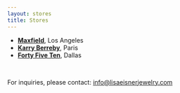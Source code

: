 ```yaml
---
layout: stores
title: Stores
---
```

- [**Maxfield**](http://www.maxfieldla.com/), Los Angeles
- [**Karry Berreby**](http://www.karryberreby.com/), Paris
- [**Forty Five Ten**](http://www.fortyfiveten.com/), Dallas

<br />

For inquiries, please contact: <a href="mailto:info@lisaeisnerjewelry.com">info@lisaeisnerjewelry.com</a>
